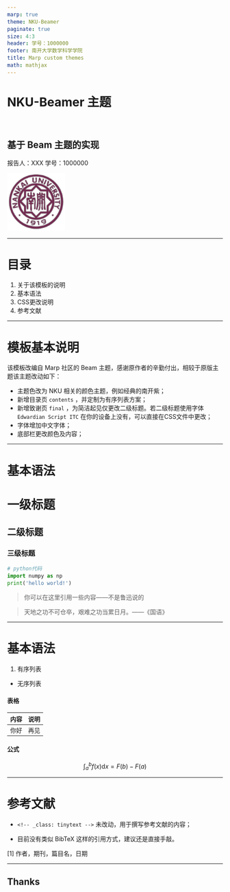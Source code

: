 ```yaml
---
marp: true
theme: NKU-Beamer
paginate: true
size: 4:3
header: 学号：1000000
footer: 南开大学数学科学学院
title: Marp custom themes
math: mathjax
---
```

<!-- _class: title -->

# NKU-Beamer 主题

<br/>

## 基于 Beam 主题的实现
报告人：XXX
学号：1000000


![NKU校徽](./NKU_Symbol.png)


---
<!--_class: contents-->
# 目录


1. 关于该模板的说明 
2. 基本语法
3. CSS更改说明
4. 参考文献
---

# 模板基本说明
该模板改编自 Marp 社区的 Beam 主题，感谢原作者的辛勤付出，相较于原版主题该主题改动如下：

- 主题色改为 NKU 相关的颜色主题，例如经典的南开紫；
- 新增目录页 `contents` ，并定制为有序列表方案；
- 新增致谢页 `final` ，为简洁起见仅更改二级标题。若二级标题使用字体 `Edwardian Script ITC` 在你的设备上没有，可以直接在CSS文件中更改；
- 字体增加中文字体；
- 底部栏更改颜色及内容；




---
# 基本语法
# 一级标题
## 二级标题
### 三级标题

```python
# python代码
import numpy as np
print('hello world!')

```

> 你可以在这里引用一些内容——不是鲁迅说的

> 天地之功不可仓卒，艰难之功当累日月。——《国语》


----
# 基本语法
1. 有序列表

- 无序列表

#### 表格

|内容|说明|
|:---:|:---:|
|你好|再见|

#### 公式
$$
\int_a^b f(x)\mathrm{d}x = F(b)-F(a)
$$


---
<!-- _class: tinytext -->
# 参考文献

-  `<!-- _class: tinytext -->` 未改动，用于撰写参考文献的内容；

- 目前没有类似 BibTeX 这样的引用方式，建议还是直接手敲。

[1] 作者，期刊，篇目名，日期


----

<!---_class: final--->
## Thanks
